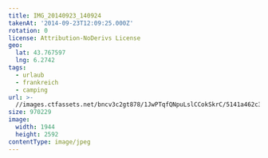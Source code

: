 ```yaml
---
title: IMG_20140923_140924
takenAt: '2014-09-23T12:09:25.000Z'
rotation: 0
license: Attribution-NoDerivs License
geo:
  lat: 43.767597
  lng: 6.2742
tags:
  - urlaub
  - frankreich
  - camping
url: >-
  //images.ctfassets.net/bncv3c2gt878/1JwPTqfQNpuLslCCokSkrC/5141a462c339756f93c80ab4e15124f5/img_20140923_140924_28208941832_o
size: 970229
image:
  width: 1944
  height: 2592
contentType: image/jpeg
---
```


